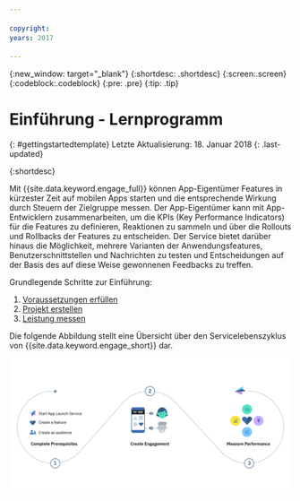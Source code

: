 ```yaml
---

copyright:
years: 2017

---
```


{:new_window: target="_blank"}
{:shortdesc: .shortdesc}
{:screen:.screen}
{:codeblock:.codeblock}
{:pre: .pre}
{:tip: .tip}

# Einführung - Lernprogramm
{: #gettingstartedtemplate}
Letzte Aktualisierung: 18. Januar 2018
{: .last-updated}

{:shortdesc}


Mit {{site.data.keyword.engage_full}} können App-Eigentümer Features in kürzester Zeit auf mobilen Apps starten und die entsprechende Wirkung durch Steuern der Zielgruppe messen. Der App-Eigentümer kann mit App-Entwicklern zusammenarbeiten, um die KPIs (Key Performance Indicators) für die Features zu definieren, Reaktionen zu sammeln und über die Rollouts und Rollbacks der Features zu entscheiden. Der Service bietet darüber hinaus die Möglichkeit, mehrere Varianten der Anwendungsfeatures, Benutzerschnittstellen und Nachrichten zu testen und Entscheidungen auf der Basis des auf diese Weise gewonnenen Feedbacks zu treffen.


Grundlegende Schritte zur Einführung:

1. [Voraussetzungen erfüllen](/docs/services/app-launch/app_prerequisites.html)
1. [Projekt erstellen](/docs/services/app-launch/app_feature_toggle.html)
2. [Leistung messen](/docs/services/app-launch/app_measure_performance.html)


Die folgende Abbildung stellt eine Übersicht über den Servicelebenszyklus von {{site.data.keyword.engage_short}} dar.

![Cognitive Engage - Übersicht](images/process_app_launch.png)


  












